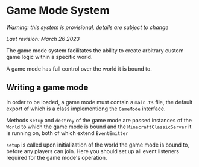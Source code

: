 Game Mode System
================

_Warning: this system is provisional, details are subject to change_

_Last revision: March 26 2023_

The game mode system facilitates the ability to create arbitrary custom game logic within a specific world.

A game mode has full control over the world it is bound to.


## Writing a game mode

In order to be loaded, a game mode must contain a `main.ts` file, the default export of which is a class implementiong the `GameMode` interface.

Methods `setup` and `destroy` of the game mode are passed instances of the `World` to which the game mode is bound and the `MinecraftClassicServer` it is running on, both of which extend `EventEmitter`

`setup` is called upon initialization of the world the game mode is bound to, before any players can join. Here you should set up all event listeners required for the game mode's operation.
